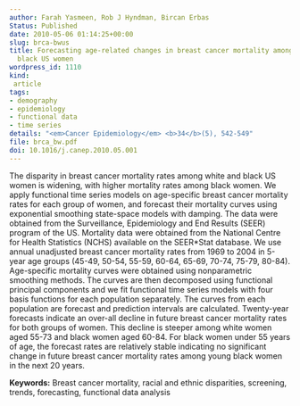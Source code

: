 ```yaml
---
author: Farah Yasmeen, Rob J Hyndman, Bircan Erbas
Status: Published
date: 2010-05-06 01:14:25+00:00
slug: brca-bwus
title: Forecasting age-related changes in breast cancer mortality among white and
  black US women
wordpress_id: 1110
kind:
 article
tags:
- demography
- epidemiology
- functional data
- time series
details: "<em>Cancer Epidemiology</em> <b>34</b>(5), 542-549"
file: brca_bw.pdf
doi: 10.1016/j.canep.2010.05.001
---
```


The disparity in breast cancer mortality rates among white and black US women is widening, with higher mortality rates among black women. We apply functional time series models on age-specific breast cancer mortality rates for each group of women, and forecast their mortality curves using exponential smoothing state-space models with damping.  The data were obtained from the Surveillance, Epidemiology and End Results (SEER) program of the US. Mortality data were obtained from the National Centre for Health Statistics (NCHS) available on the SEER*Stat database. We use annual unadjusted breast cancer mortality rates from 1969 to 2004 in 5-year age groups (45-49, 50-54, 55-59, 60-64, 65-69, 70-74, 75-79, 80-84). Age-specific mortality curves were obtained using nonparametric smoothing methods. The curves are then decomposed using functional principal components and we fit functional time series models with four basis functions for each population separately. The curves from each population are forecast and prediction intervals are calculated.  Twenty-year forecasts indicate an over-all decline in future breast cancer mortality rates for both groups of women. This decline is steeper among white women aged 55-73 and black women aged 60-84. For black women under 55 years of age, the forecast rates are relatively stable indicating no significant change in future breast cancer mortality rates among young black women in the next 20 years.

**Keywords:** Breast cancer mortality, racial and ethnic disparities, screening, trends, forecasting, functional data analysis

